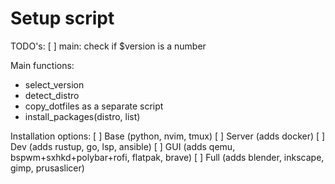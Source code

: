 # Setup script

TODO's:
[ ] main: check if $version is a number

Main functions:
- select_version
- detect_distro
- copy_dotfiles as a separate script
- install_packages(distro, list)

Installation options:
[ ] Base (python, nvim, tmux)
[ ] Server (adds docker)
[ ] Dev (adds rustup, go, lsp, ansible)
[ ] GUI (adds qemu, bspwm+sxhkd+polybar+rofi, flatpak, brave)
[ ] Full (adds blender, inkscape, gimp, prusaslicer)
